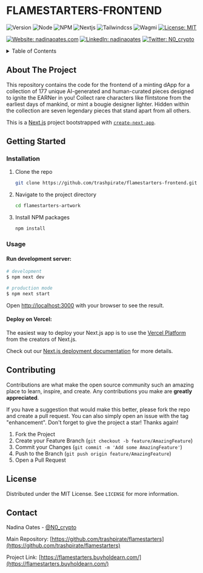 # FLAMESTARTERS-FRONTEND

![Version](https://img.shields.io/badge/version-1.0.0-blue.svg?style=for-the-badge)
![Node](https://img.shields.io/badge/node-v20.10.0-blue.svg?style=for-the-badge)
![NPM](https://img.shields.io/badge/npm-v10.2.3-blue?style=for-the-badge)
![Nextjs](https://img.shields.io/badge/next-v13.5.4-blue?style=for-the-badge)
![Tailwindcss](https://img.shields.io/badge/TailwindCSS-v3.0-blue?style=for-the-badge)
![Wagmi](https://img.shields.io/badge/Wagmi-v1.4.3-blue?style=for-the-badge)
[![License: MIT](https://img.shields.io/github/license/trashpirate/hold-earn.svg?style=for-the-badge)](https://github.com/trashpirate/hold-earn/blob/main/LICENSE)

[![Website: nadinaoates.com](https://img.shields.io/badge/Portfolio-00e0a7?style=for-the-badge&logo=Website)](https://nadinaoates.com)
[![LinkedIn: nadinaoates](https://img.shields.io/badge/LinkedIn-0a66c2?style=for-the-badge&logo=LinkedIn&logoColor=f5f5f5)](https://linkedin.com/in/nadinaoates)
[![Twitter: N0\_crypto](https://img.shields.io/badge/@N0\_crypto-black?style=for-the-badge&logo=X)](https://twitter.com/N0\_crypto)

<!-- TABLE OF CONTENTS -->
<details>
  <summary>Table of Contents</summary>
  <ol>
    <li>
      <a href="#about-the-project">About The Project</a>
    </li>
    <li>
      <a href="#getting-started">Getting Started</a>
      <ul>
        <li><a href="#installation">Installation</a></li>
        <li><a href="#usage">Usage</a></li>
      </ul>
    </li>
    <li><a href="#contributing">Contributing</a></li>
    <li><a href="#license">License</a></li>
    <li><a href="#contact">Contact</a></li>
    <!-- <li><a href="#acknowledgments">Acknowledgments</a></li> -->
  </ol>
</details>



<!-- ABOUT THE PROJECT -->
## About The Project

<!-- [![Product Name Screen Shot][product-screenshot]](https://example.com) -->

This repository contains the code for the frontend of a minting dApp for a collection of 177 unique AI-generated and human-curated pieces designed to ignite the EARNer in you! Collect rare characters like flintstone from the earliest days of mankind, or mint a bougie designer lighter. Hidden within the collection are seven legendary pieces that stand apart from all others.

This is a [Next.js](https://nextjs.org/) project bootstrapped with [`create-next-app`](https://github.com/vercel/next.js/tree/canary/packages/create-next-app).

<!-- GETTING STARTED -->
## Getting Started

### Installation

1. Clone the repo
   ```sh
   git clone https://github.com/trashpirate/flamestarters-frontend.git
   ```
2. Navigate to the project directory
   ```sh
   cd flamestarters-artwork
   ```
3. Install NPM packages
   ```sh
   npm install
   ```

### Usage

#### Run development server:

```bash
# development
$ npm next dev

# production mode
$ npm next start
```

Open [http://localhost:3000](http://localhost:3000) with your browser to see the result.

#### Deploy on Vercel:

The easiest way to deploy your Next.js app is to use the [Vercel Platform](https://vercel.com/new?utm_medium=default-template&filter=next.js&utm_source=create-next-app&utm_campaign=create-next-app-readme) from the creators of Next.js.

Check out our [Next.js deployment documentation](https://nextjs.org/docs/deployment) for more details.


<!-- CONTRIBUTING -->
## Contributing

Contributions are what make the open source community such an amazing place to learn, inspire, and create. Any contributions you make are **greatly appreciated**.

If you have a suggestion that would make this better, please fork the repo and create a pull request. You can also simply open an issue with the tag "enhancement".
Don't forget to give the project a star! Thanks again!

1. Fork the Project
2. Create your Feature Branch (`git checkout -b feature/AmazingFeature`)
3. Commit your Changes (`git commit -m 'Add some AmazingFeature'`)
4. Push to the Branch (`git push origin feature/AmazingFeature`)
5. Open a Pull Request


<!-- LICENSE -->
## License

Distributed under the MIT License. See `LICENSE` for more information.

<!-- CONTACT -->
## Contact

Nadina Oates - [@N0_crypto](https://twitter.com/N0_crypto)

Main Repository: [https://github.com/trashpirate/flamestarters](https://github.com/trashpirate/flamestarters)

Project Link: [https://flamestarters.buyholdearn.com/](https://flamestarters.buyholdearn.com/)


<!-- ACKNOWLEDGMENTS -->
<!-- ## Acknowledgments -->

